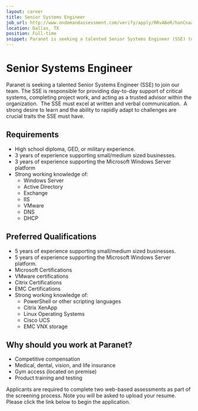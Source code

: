 ```yaml
---
layout: career
title: Senior Systems Engineer
job_url: http://www.ondemandassessment.com/verify/apply/RRvABeR/hanCnaaw
location: Dallas, TX
position: Full-time
snippet: Paranet is seeking a talented Senior Systems Engineer (SSE) to join our team. The SSE is responsible for providing day-to-day support of critical systems, completing project work, and acting as a trusted advisor within the organization
---
```


# Senior Systems Engineer

Paranet is seeking a talented Senior Systems Engineer (SSE) to join our team. The SSE is responsible for providing day-to-day support of critical systems, completing project work, and acting as a trusted advisor within the organization.  The SSE must excel at written and verbal communication.  A strong desire to learn and the ability to rapidly adapt to challenges are crucial traits the SSE must have.

## Requirements

* High school diploma, GED, or military experience.
* 3 years of experience supporting small/medium sized businesses.
* 3 years of experience supporting the Microsoft Windows Server platform
* Strong working knowledge of:
  - Windows Server
  - Active Directory
  - Exchange
  - IIS
  - VMware
  - DNS
  - DHCP


## Preferred Qualifications

* 5 years of experience supporting small/medium sized businesses.
* 5 years of experience supporting the Microsoft Windows Server platform.
* Microsoft Certifications
* VMware certifications
* Citrix Certifications
* EMC Certifications
* Strong working knowledge of:
  - PowerShell or other scripting languages
  - Citrix XenApp
  - Linux Operating Systems
  - Cisco UCS
  - EMC VNX storage


## Why should you work at Paranet?

* Competitive compensation
* Medical, dental, vision, and life insurance
* Gym access (located on premise)
* Product training and testing

Applicants are required to complete two web-based assessments as part of the screening process.  Note you will be asked to upload your resume.  Please click the link below to begin the application.
